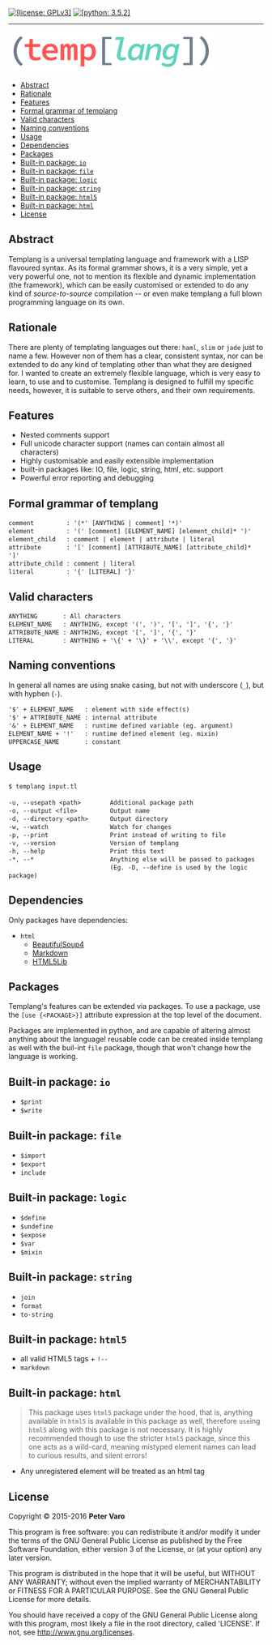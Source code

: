 [![[license: GPLv3]][1]][2]
[![[python: 3.5.2]][3]][4]

- - -

![templang][5]

- [Abstract](#abstract)
- [Rationale](#rationale)
- [Features](#features)
- [Formal grammar of templang](#formal-grammar-of-templang)
- [Valid characters](#valid-characters)
- [Naming conventions](#naming-conventions)
- [Usage](#usage)
- [Dependencies](#dependencies)
- [Packages](#packages)
- [Built-in package: `io`](#built-in-package-io)
- [Built-in package: `file`](#built-in-package-file)
- [Built-in package: `logic`](#built-in-package-logic)
- [Built-in package: `string`](#built-in-package-string)
- [Built-in package: `html5`](#built-in-package-html5)
- [Built-in package: `html`](#built-in-package-html)
- [License](#license)



Abstract
--------

Templang is a universal templating language and framework with a LISP flavoured
syntax. As its formal grammar shows, it is a very simple, yet a very powerful
one, not to mention its flexible and dynamic implementation (the framework),
which can be easily customised or extended to do any kind of *source-to-source*
compilation -- or even make templang a full blown programming language on its
own.



Rationale
---------

There are plenty of templating languages out there: `haml`, `slim` or `jade`
just to name a few. However non of them has a clear, consistent syntax, nor can
be extended to do any kind of templating other than what they are designed for.
I wanted to create an extremely flexible language, which is very easy to learn,
to use and to customise. Templang is designed to fulfill my specific needs,
however, it is suitable to serve others, and their own requirements.



Features
--------

- Nested comments support
- Full unicode character support (names can contain almost all characters)
- Highly customisable and easily extensible implementation
- built-in packages like: IO, file, logic, string, html, etc. support
- Powerful error reporting and debugging



Formal grammar of templang
--------------------------

    comment         : '(*' [ANYTHING | comment] '*)'
    element         : '(' [comment] [ELEMENT_NAME] [element_child]* ')'
    element_child   : comment | element | attribute | literal
    attribute       : '[' [comment] [ATTRIBUTE_NAME] [attribute_child]* ']'
    attribute_child : comment | literal
    literal         : '{' [LITERAL] '}'



Valid characters
----------------

    ANYTHING       : All characters
    ELEMENT_NAME   : ANYTHING, except '(', ')', '[', ']', '{', '}'
    ATTRIBUTE_NAME : ANYTHING, except '[', ']', '{', '}'
    LITERAL        : ANYTHING + '\{' + '\}' + '\\', except '{', '}'



Naming conventions
------------------

In general all names are using snake casing, but not with underscore (`_`), but
with hyphen (`-`).

    '$' + ELEMENT_NAME   : element with side effect(s)
    '$' + ATTRIBUTE_NAME : internal attribute
    '&' + ELEMENT_NAME   : runtime defined variable (eg. argument)
    ELEMENT_NAME + '!'   : runtime defined element (eg. mixin)
    UPPERCASE_NAME       : constant



Usage
-----

    $ templang input.tl

    -u, --usepath <path>        Additional package path
    -o, --output <file>         Output name
    -d, --directory <path>      Output directory
    -w, --watch                 Watch for changes
    -p, --print                 Print instead of writing to file
    -v, --version               Version of templang
    -h, --help                  Print this text
    -*, --*                     Anything else will be passed to packages
                                (Eg. -D, --define is used by the logic package)



Dependencies
------------

Only packages have dependencies:

- `html`
    - [BeautifulSoup4](https://www.crummy.com/software/BeautifulSoup)
    - [Markdown](http://pythonhosted.org/Markdown)
    - [HTML5Lib](https://github.com/html5lib/html5lib-python)



Packages
--------

Templang's features can be extended via packages. To use a package, use the
`[use {<PACKAGE>}]` attribute expression at the top level of the document.

Packages are implemented in python, and are capable of altering almost anything
about the language! reusable code can be created inside templang as well with
the buil-int `file` package, though that won't change how the language is
working.



Built-in package: `io`
---------------------

- `$print`
- `$write`



Built-in package: `file`
------------------------

- `$import`
- `$export`
- `include`



Built-in package: `logic`
-------------------------

- `$define`
- `$undefine`
- `$expose`
- `$var`
- `$mixin`



Built-in package: `string`
--------------------------

- `join`
- `format`
- `to-string`



Built-in package: `html5`
------------------------

- all valid HTML5 tags + `!--`
- `markdown`



Built-in package: `html`
------------------------

> This package uses `html5` package under the hood, that is, anything available
> in `html5` is available in this package as well, therefore `use`ing `html5`
> along with this package is not necessary. It is highly recommended though to
> use the stricter `html5` package, since this one acts as a wild-card, meaning
> mistyped element names can lead to curious results, and silent errors!

- Any unregistered element will be treated as an html tag



License
-------

Copyright &copy; 2015-2016 **Peter Varo**

This program is free software: you can redistribute it and/or modify it under
the terms of the GNU General Public License as published by the Free Software
Foundation, either version 3 of the License, or (at your option) any later
version.

This program is distributed in the hope that it will be useful, but WITHOUT ANY
WARRANTY; without even the implied warranty of MERCHANTABILITY or FITNESS FOR A
PARTICULAR PURPOSE. See the GNU General Public License for more details.

You should have received a copy of the GNU General Public License along with
this program, most likely a file in the root directory, called 'LICENSE'.
If not, see <http://www.gnu.org/licenses>.

<!-- -->

[1]: https://img.shields.io/badge/license-GNU_General_Public_License_v3.0-blue.svg
[2]: http://www.gnu.org/licenses/gpl.html
[3]: https://img.shields.io/badge/python-3.5.2-lightgrey.svg
[4]: https://docs.python.org/3
[5]: img/logo.png?raw=true "(temp[lang])"
